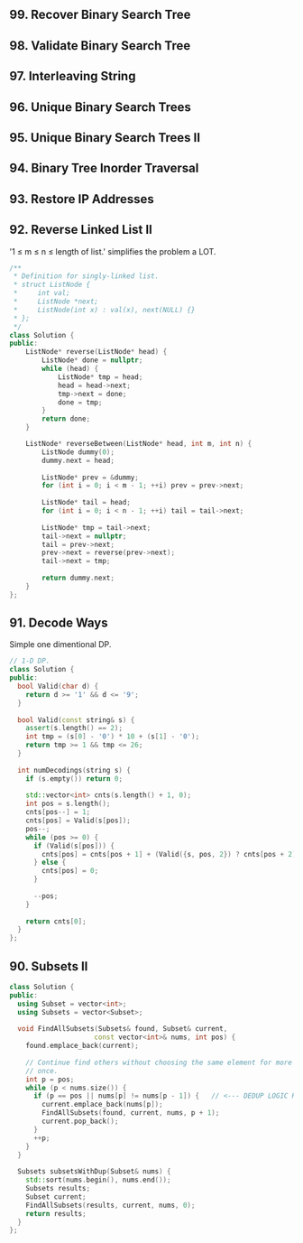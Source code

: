 ## 99. Recover Binary Search Tree  
## 98. Validate Binary Search Tree 
## 97. Interleaving String 
## 96. Unique Binary Search Trees  
## 95. Unique Binary Search Trees II 
## 94. Binary Tree Inorder Traversal 
## 93. Restore IP Addresses  
## 92. Reverse Linked List II  

'1 ≤ m ≤ n ≤ length of list.' simplifies the problem a LOT.

```cpp
/**
 * Definition for singly-linked list.
 * struct ListNode {
 *     int val;
 *     ListNode *next;
 *     ListNode(int x) : val(x), next(NULL) {}
 * };
 */
class Solution {
public:
    ListNode* reverse(ListNode* head) {
        ListNode* done = nullptr;
        while (head) {
            ListNode* tmp = head;
            head = head->next;
            tmp->next = done;
            done = tmp;
        }
        return done;
    }

    ListNode* reverseBetween(ListNode* head, int m, int n) {
        ListNode dummy(0);
        dummy.next = head;
        
        ListNode* prev = &dummy;
        for (int i = 0; i < m - 1; ++i) prev = prev->next;
        
        ListNode* tail = head;
        for (int i = 0; i < n - 1; ++i) tail = tail->next;
        
        ListNode* tmp = tail->next;
        tail->next = nullptr;
        tail = prev->next;
        prev->next = reverse(prev->next);
        tail->next = tmp;
        
        return dummy.next;
    }
};
```

## 91. Decode Ways 

Simple one dimentional DP.

```cpp
// 1-D DP.
class Solution {
public:
  bool Valid(char d) {
    return d >= '1' && d <= '9';
  }
  
  bool Valid(const string& s) {
    assert(s.length() == 2);
    int tmp = (s[0] - '0') * 10 + (s[1] - '0');
    return tmp >= 1 && tmp <= 26;
  }
  
  int numDecodings(string s) {
    if (s.empty()) return 0;
    
    std::vector<int> cnts(s.length() + 1, 0);
    int pos = s.length();
    cnts[pos--] = 1;
    cnts[pos] = Valid(s[pos]);
    pos--;
    while (pos >= 0) {
      if (Valid(s[pos])) {
        cnts[pos] = cnts[pos + 1] + (Valid({s, pos, 2}) ? cnts[pos + 2] : 0);
      } else {
        cnts[pos] = 0;
      }
      
      --pos;
    }
    
    return cnts[0];
  }
};
```

## 90. Subsets II

```cpp
class Solution {
public:
  using Subset = vector<int>;
  using Subsets = vector<Subset>;
  
  void FindAllSubsets(Subsets& found, Subset& current,
                     const vector<int>& nums, int pos) {
    found.emplace_back(current);
    
    // Continue find others without choosing the same element for more than
    // once.
    int p = pos;
    while (p < nums.size()) {
      if (p == pos || nums[p] != nums[p - 1]) {   // <--- DEDUP LOGIC HERE>
        current.emplace_back(nums[p]);
        FindAllSubsets(found, current, nums, p + 1);
        current.pop_back();
      }
      ++p;
    }
  }
  
  Subsets subsetsWithDup(Subset& nums) {
    std::sort(nums.begin(), nums.end());
    Subsets results;
    Subset current;
    FindAllSubsets(results, current, nums, 0);
    return results;
  }
};
```
